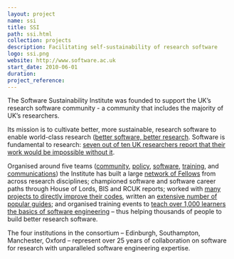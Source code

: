 ```yaml
---
layout: project
name: ssi
title: SSI
path: ssi.html
collection: projects
description: Facilitating self-sustainability of research software
logo: ssi.png
website: http://www.software.ac.uk
start_date: 2010-06-01
duration:
project_reference:
---
```


The Software Sustainability Institute was founded to support the UK’s research software community - a community that includes the majority of UK’s researchers.

Its mission is to cultivate better, more sustainable, research software to enable world-class research ([better software, better research](http://softwaresaved.spreadshirt.co.uk/). Software is fundamental to research: [seven out of ten UK researchers report that their work would be impossible without it](http://www.software.ac.uk/blog/2014-12-04-its-impossible-conduct-research-without-software-say-7-out-10-uk-researchers).

Organised around five teams ([community](http://www.software.ac.uk/community), [policy](http://www.software.ac.uk/policy), [software](http://www.software.ac.uk/research-software-group), [training](http://www.software.ac.uk/research-software-group), and [communications](http://www.software.ac.uk/what-do-we-do/training)) the Institute has built a large [network of Fellows](http://www.software.ac.uk/fellows) from across research disciplines; championed software and software career paths through House of Lords, BIS and RCUK reports; worked with [many projects to directly improve their codes](http://www.software.ac.uk/resources/case-studies), written an [extensive number of popular guides](http://www.software.ac.uk/resources/guides-everything); and organised training events to [teach over 1,000 learners the basics of software engineering](http://www.software.ac.uk/software-carpentry) – thus helping thousands of people to build better research software.

The four institutions in the consortium – Edinburgh, Southampton, Manchester, Oxford – represent over 25 years of collaboration on software for research with unparalleled software engineering expertise.
